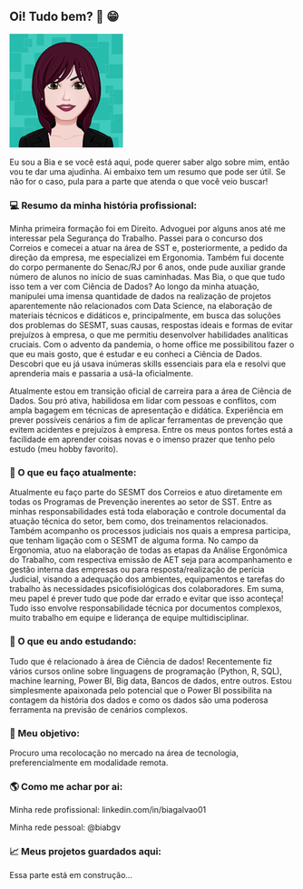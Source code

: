## **Oi! Tudo bem?** 👋 😁 

![Github_Logo](bia2.png)

Eu sou a Bia e se você está aqui, pode querer saber algo sobre mim, então vou te dar uma ajudinha.
Ai embaixo tem um resumo que pode ser útil. Se não for o caso, pula para a parte que atenda o que você veio buscar!

### 💻 Resumo da minha história profissional:
Minha primeira formação foi em Direito. Advoguei por alguns anos até me interessar pela Segurança do Trabalho. 
Passei para o concurso dos Correios e comecei a atuar na área de SST e, posteriormente, a pedido da direção da empresa, me especializei em Ergonomia. 
Também fui docente do corpo permanente do Senac/RJ por 6 anos, onde pude auxiliar grande número de alunos no início de suas caminhadas.
Mas Bia, o que que tudo isso tem a ver com Ciência de Dados?
Ao longo da minha atuação, manipulei uma imensa quantidade de dados na realização de projetos aparentemente não relacionados com Data Science, na elaboração de materiais técnicos e didáticos e, principalmente, em busca das soluções dos problemas do SESMT, suas causas, respostas ideais e formas de evitar prejuízos à empresa, o que me permitiu desenvolver habilidades analíticas cruciais. 
Com o advento da pandemia, o home office me possibilitou fazer o que eu mais gosto, que é estudar e eu conheci a Ciência de Dados.
Descobri que eu já usava inúmeras skills essenciais para ela e resolvi que aprenderia mais e passaria a usá-la oficialmente.

Atualmente estou em transição oficial de carreira para a área de Ciência de Dados.
Sou pró ativa, habilidosa em lidar com pessoas e conflitos, com ampla bagagem em técnicas de apresentação e didática.
Experiência em prever possíveis cenários a fim de aplicar ferramentas de prevenção que evitem acidentes e prejuízos à empresa.
Entre os meus pontos fortes está a facilidade em aprender coisas novas e o imenso prazer que tenho pelo estudo (meu hobby favorito).

### 💼 O que eu faço atualmente: 
Atualmente eu faço parte do SESMT dos Correios e atuo diretamente em todas os Programas de Prevenção inerentes ao setor de SST. 
Entre as minhas responsabilidades está toda elaboração e controle documental da atuação técnica do setor, bem como, dos treinamentos relacionados.
Também acompanho os processos judiciais nos quais a empresa participa, que tenham ligação com o SESMT de alguma forma.
No campo da Ergonomia, atuo na elaboração de todas as etapas da Análise Ergonômica do Trabalho, com respectiva emissão de AET seja para acompanhamento e gestão interna das empresas ou para resposta/realização de perícia Judicial, visando a adequação dos ambientes, equipamentos e tarefas do trabalho às necessidades psicofisiológicas dos colaboradores.
Em suma, meu papel é prever tudo que pode dar errado e evitar que isso aconteça!
Tudo isso envolve responsabilidade técnica por documentos complexos, muito trabalho em equipe e liderança de equipe multidisciplinar.

### 🧠 O que eu ando estudando:
Tudo que é relacionado à área de Ciência de dados! 
Recentemente fiz vários cursos online sobre linguagens de programação (Python, R, SQL), machine learning, Power BI, Big data, Bancos de dados, entre outros.
Estou simplesmente apaixonada pelo potencial que o Power BI possibilita na contagem da história dos dados e como os dados são uma poderosa ferramenta na previsão de cenários complexos. 

### 💪 Meu objetivo:
Procuro uma recolocação no mercado na área de tecnologia, preferencialmente em modalidade remota.

### 🌎 Como me achar por ai:
Minha rede profissional: linkedin.com/in/biagalvao01

Minha rede pessoal: @biabgv

### 📈 Meus projetos guardados aqui:
Essa parte está em construção... 

<!--
**biancagalvao/biancagalvao** is a ✨ _special_ ✨ repository because its `README.md` (this file) appears on your GitHub profile.
-->
